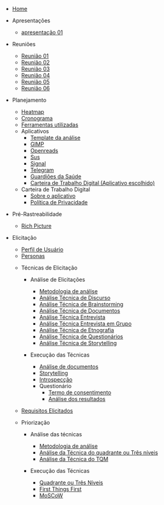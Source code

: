 * [Home](/)

* Apresentações
  - [apresentação 01](/apresentacoes/apresentacao01.md)

* Reuniões
  - [Reunião 01](reunioes/ata01.md)
  - [Reunião 02](reunioes/ata02.md)
  - [Reunião 03](reunioes/ata03.md)
  - [Reunião 04](reunioes/ata04.md)
  - [Reunião 05](reunioes/ata05.md)
  - [Reunião 06](reunioes/ata06.md)

* Planejamento 
  - [Heatmap](planejamento/heatmap.md)
  - [Cronograma](planejamento/Cronograma.md)
  - [Ferramentas utilizadas](planejamento/ferramentas.md)
  * Aplicativos
    - [Template da análise](planejamento/aplicativos/Templete_Analise.md)
    - [GIMP](planejamento/aplicativos/analise_GIMP.md)
    - [Openreads](planejamento/aplicativos/analise_Openreads.md)
    - [Sus](planejamento/aplicativos/analise_sus.md)
    - [Signal](planejamento/aplicativos/analise_Signal.md)
    - [Telegram](planejamento/aplicativos/analise_Telegram.md)
    - [Guardiões da Saúde](planejamento/aplicativos/analise_Guardioes.md)
    - [Carteira de Trabalho Digital (Aplicativo escolhido)](planejamento/aplicativos/analise_carteiradigitaldetrabalho.md)
  * Carteira de Trabalho Digital
    - [Sobre o aplicativo](planejamento/carteiraDigital/sobreCarteiraDigital.md)
    - [Política de Privacidade](planejamento/carteiraDigital/termosApp.md)
* Pré-Rastreabilidade
  - [Rich Picture](planejamento/rich_picture.md)

* Elicitação
  - [Perfil de Usuário](Elicitacao/PerfilDeUsuario.md)
  - [Personas](Elicitacao/Personas/TodasPersonas.md)
      
  * Técnicas de Elicitação
    * Análise de Elicitações
      - [Metodologia de análise](Elicitacao/TecnicasElicitacao/AnalisesElicitacoes/AnaliseMetodologia.md)
      - [Análise Técnica de Discurso](Elicitacao/TecnicasElicitacao/AnalisesElicitacoes/AnaliseDeDiscurso.md)
      - [Análise Técnica de Brainstorming](Elicitacao/TecnicasElicitacao/AnalisesElicitacoes/AnaliseTecnicaBrainstorming.md)
      - [Análise Técnica de Documentos](Elicitacao/TecnicasElicitacao/AnalisesElicitacoes/AnaliseTecnicaDocumentos.md)
      - [Análise Técnica Entrevista](Elicitacao/TecnicasElicitacao/AnalisesElicitacoes/AnaliseTecnicaEntrevista.md)
      - [Análise Técnica Entrevista em Grupo](Elicitacao/TecnicasElicitacao/AnalisesElicitacoes/AnaliseTecnicaEntrevistaGrupo.md)
      - [Análise Técnica de Etnografia](Elicitacao/TecnicasElicitacao/AnalisesElicitacoes/AnaliseTecnicaEtnografia.md)
      - [Análise Técnica de Questionários](Elicitacao/TecnicasElicitacao/AnalisesElicitacoes/AnaliseTecnicaQuestionarios.md)
      - [Análise Técnica de Storytelling](Elicitacao/TecnicasElicitacao/AnalisesElicitacoes/AnaliseTecnicaStorytelling.md)
        
    * Execução das Técnicas
      - [Análise de documentos](Elicitacao/TecnicasElicitacao/Execucao/AnaliseDocumentos.md)
      - [Storytelling](Elicitacao/TecnicasElicitacao/Execucao/Storytelling.md)
      - [Introspecção](Elicitacao/TecnicasElicitacao/Execucao/Introspeccao.md)
      * Questionário
          - [Termo de consentimento](Elicitacao/TecnicasElicitacao/Execucao/Questionários/TermoConsentimento01.md)
          - [Análise dos resultados](Elicitacao/TecnicasElicitacao/Execucao/Questionários/Questionario.md)
            
  * [Requisitos Elicitados](Elicitacao/RequisitosElicitados.md)

  * Priorização
      * Análise das técnicas
          - [Metodologia de análise](Elicitacao/Priorizacao/AnaliseMetodologia.md)
          - [Análise da Técnica do quadrante ou Três níveis](Elicitacao/Priorizacao/tecnicaClassificacao.md)
          - [Análise da Técnica do TQM](Elicitacao/Priorizacao/tecnicaTQM.md)
            
      * Execução das Técnicas
        - [Quadrante ou Três Níveis](Elicitacao/Priorizacao/Execucao/QuadranteTresNiveis.md)
        - [First Things First](Elicitacao/Priorizacao/Execucao/FirstThingsFirst.md)
        - [MoSCoW](Elicitacao/Priorizacao/Execucao/MoSCoW.md)

